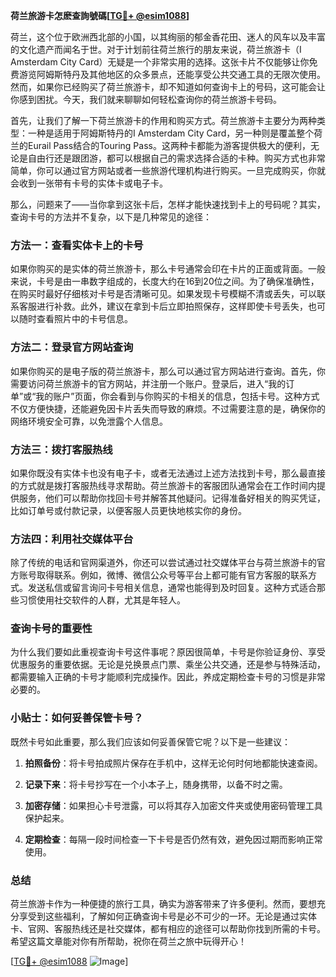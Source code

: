 **荷兰旅游卡怎麽查詢號碼[[TG💪+ @esim1088](https://t.me/s/esim1088)]**

荷兰，这个位于欧洲西北部的小国，以其绚丽的郁金香花田、迷人的风车以及丰富的文化遗产而闻名于世。对于计划前往荷兰旅行的朋友来说，荷兰旅游卡（I Amsterdam City Card）无疑是一个非常实用的选择。这张卡片不仅能够让你免费游览阿姆斯特丹及其他地区的众多景点，还能享受公共交通工具的无限次使用。然而，如果你已经购买了荷兰旅游卡，却不知道如何查询卡上的号码，这可能会让你感到困扰。今天，我们就来聊聊如何轻松查询你的荷兰旅游卡号码。

首先，让我们了解一下荷兰旅游卡的作用和购买方式。荷兰旅游卡主要分为两种类型：一种是适用于阿姆斯特丹的I Amsterdam City Card，另一种则是覆盖整个荷兰的Eurail Pass结合的Touring Pass。这两种卡都能为游客提供极大的便利，无论是自由行还是跟团游，都可以根据自己的需求选择合适的卡种。购买方式也非常简单，你可以通过官方网站或者一些旅游代理机构进行购买。一旦完成购买，你就会收到一张带有卡号的实体卡或电子卡。

那么，问题来了——当你拿到这张卡后，怎样才能快速找到卡上的号码呢？其实，查询卡号的方法并不复杂，以下是几种常见的途径：

### 方法一：查看实体卡上的卡号

如果你购买的是实体的荷兰旅游卡，那么卡号通常会印在卡片的正面或背面。一般来说，卡号是由一串数字组成的，长度大约在16到20位之间。为了确保准确性，在购买时最好仔细核对卡号是否清晰可见。如果发现卡号模糊不清或丢失，可以联系客服进行补救。此外，建议在拿到卡后立即拍照保存，这样即使卡号丢失，也可以随时查看照片中的卡号信息。

### 方法二：登录官方网站查询

如果你购买的是电子版的荷兰旅游卡，那么可以通过官方网站进行查询。首先，你需要访问荷兰旅游卡的官方网站，并注册一个账户。登录后，进入“我的订单”或“我的账户”页面，你会看到与你购买的卡相关的信息，包括卡号。这种方式不仅方便快捷，还能避免因卡片丢失而导致的麻烦。不过需要注意的是，确保你的网络环境安全可靠，以免泄露个人信息。

### 方法三：拨打客服热线

如果你既没有实体卡也没有电子卡，或者无法通过上述方法找到卡号，那么最直接的方式就是拨打客服热线寻求帮助。荷兰旅游卡的客服团队通常会在工作时间内提供服务，他们可以帮助你找回卡号并解答其他疑问。记得准备好相关的购买凭证，比如订单号或付款记录，以便客服人员更快地核实你的身份。

### 方法四：利用社交媒体平台

除了传统的电话和官网渠道外，你还可以尝试通过社交媒体平台与荷兰旅游卡的官方账号取得联系。例如，微博、微信公众号等平台上都可能有官方客服的联系方式。发送私信或留言询问卡号相关信息，通常也能得到及时回复。这种方式适合那些习惯使用社交软件的人群，尤其是年轻人。

### 查询卡号的重要性

为什么我们要如此重视查询卡号这件事呢？原因很简单，卡号是你验证身份、享受优惠服务的重要依据。无论是兑换景点门票、乘坐公共交通，还是参与特殊活动，都需要输入正确的卡号才能顺利完成操作。因此，养成定期检查卡号的习惯是非常必要的。

### 小贴士：如何妥善保管卡号？

既然卡号如此重要，那么我们应该如何妥善保管它呢？以下是一些建议：

1. **拍照备份**：将卡号拍成照片保存在手机中，这样无论何时何地都能快速查阅。
   
2. **记录下来**：将卡号抄写在一个小本子上，随身携带，以备不时之需。
   
3. **加密存储**：如果担心卡号泄露，可以将其存入加密文件夹或使用密码管理工具保护起来。
   
4. **定期检查**：每隔一段时间检查一下卡号是否仍然有效，避免因过期而影响正常使用。

### 总结

荷兰旅游卡作为一种便捷的旅行工具，确实为游客带来了许多便利。然而，要想充分享受到这些福利，了解如何正确查询卡号是必不可少的一环。无论是通过实体卡、官网、客服热线还是社交媒体，都有相应的途径可以帮助你找到所需的卡号。希望这篇文章能对你有所帮助，祝你在荷兰之旅中玩得开心！

[[TG💪+ @esim1088](https://t.me/s/esim1088) ![Image](https://i.postimg.cc/4NQfJmqS/Snipaste-2025-05-13-00-14-12.png)]